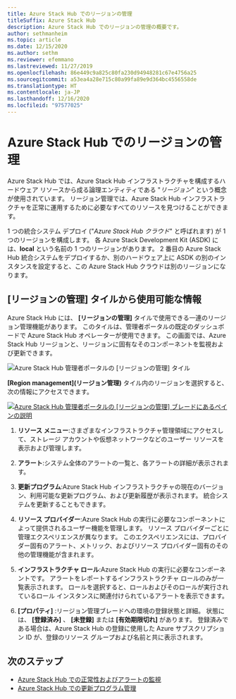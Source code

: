 ```yaml
---
title: Azure Stack Hub でのリージョンの管理
titleSuffix: Azure Stack Hub
description: Azure Stack Hub でのリージョンの管理の概要です。
author: sethmanheim
ms.topic: article
ms.date: 12/15/2020
ms.author: sethm
ms.reviewer: efemmano
ms.lastreviewed: 11/27/2019
ms.openlocfilehash: 86e449c9a825c80fa230d94948281c67e4756a25
ms.sourcegitcommit: a53ea4a28e715c80a99fa89e9d364bc4556558de
ms.translationtype: HT
ms.contentlocale: ja-JP
ms.lasthandoff: 12/16/2020
ms.locfileid: "97577025"
---
```

# <a name="region-management-in-azure-stack-hub"></a>Azure Stack Hub でのリージョンの管理

Azure Stack Hub では、Azure Stack Hub インフラストラクチャを構成するハードウェア リソースから成る論理エンティティである "*リージョン*" という概念が使用されています。 リージョン管理では、Azure Stack Hub インフラストラクチャを正常に運用するために必要なすべてのリソースを見つけることができます。

1 つの統合システム デプロイ ("*Azure Stack Hub クラウド*" と呼ばれます) が 1 つのリージョンを構成します。 各 Azure Stack Development Kit (ASDK) には、**local** という名前の 1 つのリージョンがあります。 2 番目の Azure Stack Hub 統合システムをデプロイするか、別のハードウェア上に ASDK の別のインスタンスを設定すると、この Azure Stack Hub クラウドは別のリージョンになります。

## <a name="information-available-through-the-region-management-tile"></a>[リージョンの管理] タイルから使用可能な情報

Azure Stack Hub には、 **[リージョンの管理]** タイルで使用できる一連のリージョン管理機能があります。 このタイルは、管理者ポータルの既定のダッシュボードで Azure Stack Hub オペレーターが使用できます。 この画面では、Azure Stack Hub リージョンと、リージョンに固有なそのコンポーネントを監視および更新できます。

![Azure Stack Hub 管理者ポータルの [リージョンの管理] タイル](media/azure-stack-region-management/image1.png)

**[Region management]\(リージョン管理\)** タイル内のリージョンを選択すると、次の情報にアクセスできます。

[![Azure Stack Hub 管理者ポータルの [リージョンの管理] ブレードにあるペインの説明](media/azure-stack-region-management/regionssm.png "Azure Stack Hub 管理者ポータルの [リージョンの管理] ブレード")](media/azure-stack-region-management/regions.png#lightbox)

1. **リソース メニュー**:さまざまなインフラストラクチャ管理領域にアクセスして、ストレージ アカウントや仮想ネットワークなどのユーザー リソースを表示および管理します。

2. **アラート**:システム全体のアラートの一覧と、各アラートの詳細が表示されます。

3. **更新プログラム**:Azure Stack Hub インフラストラクチャの現在のバージョン、利用可能な更新プログラム、および更新履歴が表示されます。 統合システムを更新することもできます。

4. **リソース プロバイダー**:Azure Stack Hub の実行に必要なコンポーネントによって提供されるユーザー機能を管理します。 リソース プロバイダーごとに管理エクスペリエンスが異なります。 このエクスペリエンスには、プロバイダー固有のアラート、メトリック、およびリソース プロバイダー固有のその他の管理機能が含まれます。

5. **インフラストラクチャ ロール**:Azure Stack Hub の実行に必要なコンポーネントです。 アラートをレポートするインフラストラクチャ ロールのみが一覧表示されます。 ロールを選択すると、ロールおよびそのロールが実行されているロール インスタンスに関連付けられているアラートを表示できます。

6. **[プロパティ]** :リージョン管理ブレードへの環境の登録状態と詳細。 状態には、 **[登録済み]** 、 **[未登録]** または **[有効期限切れ]** があります。 登録済みである場合は、Azure Stack Hub の登録に使用した Azure サブスクリプション ID が、登録のリソース グループおよび名前と共に表示されます。

## <a name="next-steps"></a>次のステップ

- [Azure Stack Hub での正常性およびアラートの監視](azure-stack-monitor-health.md)
- [Azure Stack Hub での更新プログラム管理](azure-stack-updates.md)
